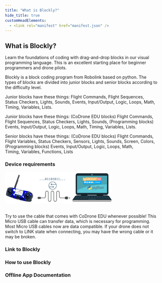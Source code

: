 ```yaml
---
title: "What is Blockly?"
hide_title: true
customHeadElements:
  - <link rel="manifest" href="manifest.json" />
---
```


<div className='level3_body'>

## What is Blockly?

Learn the foundations of coding with drag-and-drop blocks in our visual programming language. This is an excellent starting place for beginner programmers and drone pilots.

Blockly is a block coding program from Robolink based on python. The types of blocks are divided into junior blocks and senior blocks according to the difficulty level.  

Junior blocks have these things: Flight Commands, Flight Sequences, Status Checkers, Lights, Sounds, Events, Input/Output, Logic, Loops, Math, Timing, Variables, Lists.

Junior blocks have these things: (CoDrone EDU blocks) Flight Commands, Flight Sequences, Status Checkers, Lights, Sounds, (Programming blocks) Events, Input/Output, Logic, Loops, Math, Timing, Variables, Lists. 

Senior blocks have these things: (CoDrone EDU blocks) Flight Commands, Flight Variables, Status Checkers, Sensors, Lights, Sounds, Screen, Colors, (Programming blocks) Events, Input/Output, Logic, Loops, Math,    
Timing, Variables, Functions, Lists

### Device requirements

<img src="/img/CDE/device-requirements.png" width="70%"/>  
<br/>
<br/>

Try to use the cable that comes with CoDrone EDU whenever possible! This Micro USB cable can transfer data, which is necessary for programming. Most Micro USB cables now are data compatible. If your drone does not switch to LINK state when connecting, you may have the wrong cable or it may be broken.

### Link to Blockly


### How to use Blockly


### Offline App Documentation


</div>
